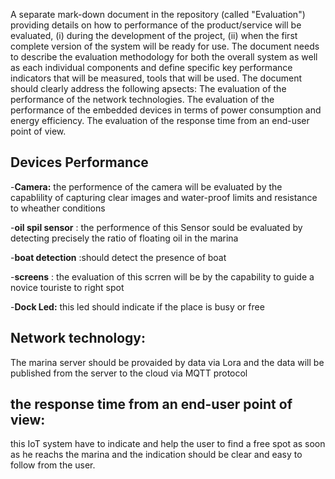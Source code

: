 A separate mark-down document in the repository (called "Evaluation") providing details on how to performance of the product/service will be evaluated, (i) during the development of the project, (ii) when the first complete version of the system will be ready for use. The document needs to describe the evaluation methodology for both the overall system as well as each individual components and define specific key performance indicators that will be measured, tools that will be used.
The document should clearly address the following apsects:
The evaluation of the performance of the network technologies.
The evaluation of the performance of the embedded devices in terms of power consumption and energy efficiency.
The evaluation of the response time from an end-user point of view.


## Devices Performance 

  -**Camera:** the performence of the camera will be evaluated by the  capablility of capturing clear images and  water-proof limits  and resistance to wheather conditions 

  -**oil spil sensor** : the performence of this Sensor sould be evaluated by detecting  precisely the ratio of floating oil in the marina

  -**boat detection** :should detect the presence of boat 

  -**screens** : the evaluation of this scrren will be by the capability to guide a novice touriste to right spot
  
  -**Dock Led:** this led should indicate if the place is busy or free 


## Network technology:

The marina server should be provaided by data via Lora and the data will be published from the server to the cloud via MQTT protocol 


## the response time from an end-user point of view: 

this IoT system have to indicate and help the user to find a free spot as soon as he reachs the marina and the indication should be clear and easy to follow from the user.
